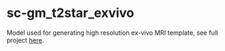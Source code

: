 # sc-gm_t2star_exvivo

Model used for generating high resolution ex-vivo MRI template, see full project [here](https://github.com/sct-pipeline/exvivo-template).
